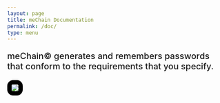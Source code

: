 ```yaml
---
layout: page
title: meChain Documentation
permalink: /doc/
type: menu
---
```

 
 <style>

.para {

font-weight:500;
font-size:20px;
}

 

</style>

<p class='para'>  meChain&copy; generates and remembers passwords that conform to the requirements that you specify. </p>


<img src='../images/add.png' style='border-style:solid;border-color:black;border-width:10px;border-radius:1em'   />